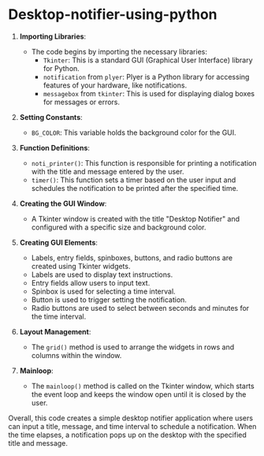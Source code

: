 # Desktop-notifier-using-python

1. **Importing Libraries**:
   - The code begins by importing the necessary libraries:
     - `Tkinter`: This is a standard GUI (Graphical User Interface) library for Python.
     - `notification` from `plyer`: Plyer is a Python library for accessing features of your hardware, like notifications.
     - `messagebox` from `tkinter`: This is used for displaying dialog boxes for messages or errors.

2. **Setting Constants**:
   - `BG_COLOR`: This variable holds the background color for the GUI.

3. **Function Definitions**:
   - `noti_printer()`: This function is responsible for printing a notification with the title and message entered by the user.
   - `timer()`: This function sets a timer based on the user input and schedules the notification to be printed after the specified time.

4. **Creating the GUI Window**:
   - A Tkinter window is created with the title "Desktop Notifier" and configured with a specific size and background color.

5. **Creating GUI Elements**:
   - Labels, entry fields, spinboxes, buttons, and radio buttons are created using Tkinter widgets.
   - Labels are used to display text instructions.
   - Entry fields allow users to input text.
   - Spinbox is used for selecting a time interval.
   - Button is used to trigger setting the notification.
   - Radio buttons are used to select between seconds and minutes for the time interval.

6. **Layout Management**:
   - The `grid()` method is used to arrange the widgets in rows and columns within the window.

7. **Mainloop**:
   - The `mainloop()` method is called on the Tkinter window, which starts the event loop and keeps the window open until it is closed by the user.

Overall, this code creates a simple desktop notifier application where users can input a title, message, and time interval to schedule a notification. When the time elapses, a notification pops up on the desktop with the specified title and message.
